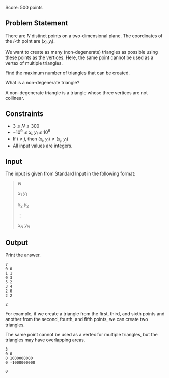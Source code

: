 Score: $500$ points

## Problem Statement

There are $N$ distinct points on a two-dimensional plane. The coordinates of the $i$-th point are $(x_i,y_i)$.

We want to create as many (non-degenerate) triangles as possible using these points as the vertices. Here, the same point cannot be used as a vertex of multiple triangles.

Find the maximum number of triangles that can be created.

What is a non-degenerate triangle?

A non-degenerate triangle is a triangle whose three vertices are not collinear.

## Constraints

- $3 \leq N \leq 300$
- $-10^9 \leq x_i,y_i \leq 10^9$
- If $i \neq j$, then $(x_i,y_i) \neq (x_j,y_j)$
- All input values are integers.

## Input

The input is given from Standard Input in the following format:

> $N$
> 
> $x_1$ $y_1$
> 
> $x_2$ $y_2$
> 
> $\vdots$
> 
> $x_{N}$ $y_{N}$

## Output

Print the answer.

```input1
7
0 0
1 1
0 3
5 2
3 4
2 0
2 2
```

```output1
2
```

For example, if we create a triangle from the first, third, and sixth points and another from the second, fourth, and fifth points, we can create two triangles.

The same point cannot be used as a vertex for multiple triangles, but the triangles may have overlapping areas.

```input2
3
0 0
0 1000000000
0 -1000000000
```

```output2
0
```